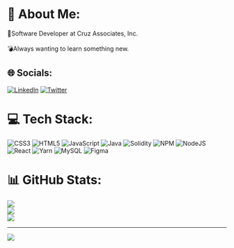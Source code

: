 # 🎇 About Me:
🍜Software Developer at Cruz Associates, Inc.<br><br>💣Always wanting to learn something new.


## 🌐 Socials:
[![LinkedIn](https://img.shields.io/badge/LinkedIn-%230077B5.svg?logo=linkedin&logoColor=white)](https://linkedin.com/in/esai-jimenez) [![Twitter](https://img.shields.io/badge/Twitter-%231DA1F2.svg?logo=Twitter&logoColor=white)](https://twitter.com/esaiximenez) 

# 💻 Tech Stack:
![CSS3](https://img.shields.io/badge/css3-%231572B6.svg?style=for-the-badge&logo=css3&logoColor=white) ![HTML5](https://img.shields.io/badge/html5-%23E34F26.svg?style=for-the-badge&logo=html5&logoColor=white) ![JavaScript](https://img.shields.io/badge/javascript-%23323330.svg?style=for-the-badge&logo=javascript&logoColor=%23F7DF1E) ![Java](https://img.shields.io/badge/java-%23ED8B00.svg?style=for-the-badge&logo=java&logoColor=white) ![Solidity](https://img.shields.io/badge/Solidity-%23363636.svg?style=for-the-badge&logo=solidity&logoColor=white) ![NPM](https://img.shields.io/badge/NPM-%23000000.svg?style=for-the-badge&logo=npm&logoColor=white) ![NodeJS](https://img.shields.io/badge/node.js-6DA55F?style=for-the-badge&logo=node.js&logoColor=white) ![React](https://img.shields.io/badge/react-%2320232a.svg?style=for-the-badge&logo=react&logoColor=%2361DAFB) ![Yarn](https://img.shields.io/badge/yarn-%232C8EBB.svg?style=for-the-badge&logo=yarn&logoColor=white) ![MySQL](https://img.shields.io/badge/mysql-%2300f.svg?style=for-the-badge&logo=mysql&logoColor=white) 	![Figma](https://img.shields.io/badge/figma-%23F24E1E.svg?style=for-the-badge&logo=figma&logoColor=white)
# 📊 GitHub Stats:
![](https://github-readme-stats.vercel.app/api?username=esaijimenez&theme=radical&hide_border=false&include_all_commits=false&count_private=false)<br/>
![](https://github-readme-streak-stats.herokuapp.com/?user=esaijimenez&theme=radical&hide_border=false)<br/>
![](https://github-readme-stats.vercel.app/api/top-langs/?username=esaijimenez&theme=radical&hide_border=false&include_all_commits=false&count_private=false&layout=compact)

---
[![](https://visitcount.itsvg.in/api?id=esaijimenez&icon=0&color=0)](https://visitcount.itsvg.in)

